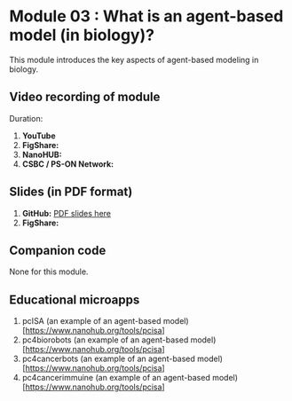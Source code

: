 # Module 03 : What is an agent-based model (in biology)?
This module introduces the key aspects of agent-based modeling in biology. 

## Video recording of module 
Duration: 
1. **YouTube**
1. **FigShare:**
1. **NanoHUB:**
1. **CSBC / PS-ON Network:** 

## Slides (in PDF format)

1. **GitHub:** [PDF slides here](https://github.com/physicell-training/03-What-is-ABM/blob/master/03-What-is-ABM.pdf)
1. **FigShare:** 

## Companion code
None for this module. 

## Educational microapps 
1. pcISA (an example of an agent-based model) [https://www.nanohub.org/tools/pcisa] 
1. pc4biorobots (an example of an agent-based model) [https://www.nanohub.org/tools/pcisa] 
1. pc4cancerbots (an example of an agent-based model) [https://www.nanohub.org/tools/pcisa] 
1. pc4cancerimmuine (an example of an agent-based model) [https://www.nanohub.org/tools/pcisa] 


